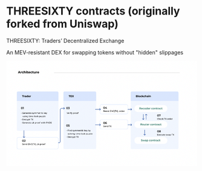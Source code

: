 # THREESIXTY contracts (originally forked from Uniswap)

THREESIXTY: Traders’ Decentralized Exchange

An MEV-resistant DEX for swapping tokens without "hidden" slippages

![](THREESIXTY_Architecture.png)
